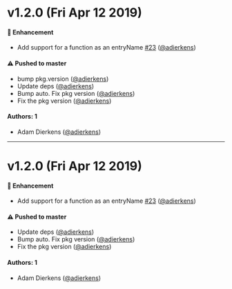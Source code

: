 # v1.2.0 (Fri Apr 12 2019)

#### 🚀  Enhancement

- Add support for a function as an entryName [#23](https://github.com/adierkens/webpack-inject-plugin/pull/23) ([@adierkens](https://github.com/adierkens))

#### ⚠️  Pushed to master

- bump pkg.version  ([@adierkens](https://github.com/adierkens))
- Update deps  ([@adierkens](https://github.com/adierkens))
- Bump auto. Fix pkg version  ([@adierkens](https://github.com/adierkens))
- Fix the pkg version  ([@adierkens](https://github.com/adierkens))

#### Authors: 1

- Adam Dierkens ([@adierkens](https://github.com/adierkens))

---

# v1.2.0 (Fri Apr 12 2019)

#### 🚀  Enhancement

- Add support for a function as an entryName [#23](https://github.com/adierkens/webpack-inject-plugin/pull/23) ([@adierkens](https://github.com/adierkens))

#### ⚠️  Pushed to master

- Update deps  ([@adierkens](https://github.com/adierkens))
- Bump auto. Fix pkg version  ([@adierkens](https://github.com/adierkens))
- Fix the pkg version  ([@adierkens](https://github.com/adierkens))

#### Authors: 1

- Adam Dierkens ([@adierkens](https://github.com/adierkens))